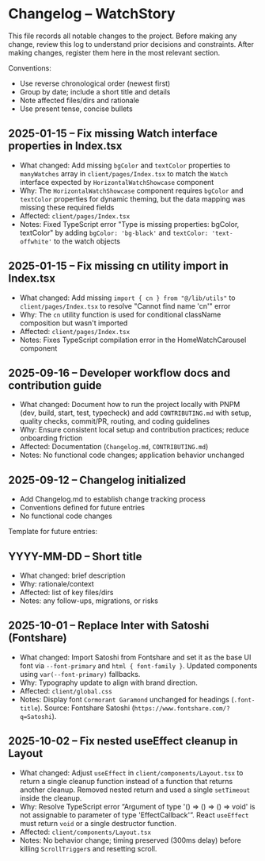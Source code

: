 # Changelog – WatchStory

This file records all notable changes to the project. Before making any change, review this log to understand prior decisions and constraints. After making changes, register them here in the most relevant section.

Conventions:
- Use reverse chronological order (newest first)
- Group by date; include a short title and details
- Note affected files/dirs and rationale
- Use present tense, concise bullets

## 2025-01-15 – Fix missing Watch interface properties in Index.tsx
- What changed: Add missing `bgColor` and `textColor` properties to `manyWatches` array in `client/pages/Index.tsx` to match the `Watch` interface expected by `HorizontalWatchShowcase` component
- Why: The `HorizontalWatchShowcase` component requires `bgColor` and `textColor` properties for dynamic theming, but the data mapping was missing these required fields
- Affected: `client/pages/Index.tsx`
- Notes: Fixed TypeScript error "Type is missing properties: bgColor, textColor" by adding `bgColor: 'bg-black'` and `textColor: 'text-offwhite'` to the watch objects

## 2025-01-15 – Fix missing cn utility import in Index.tsx
- What changed: Add missing `import { cn } from "@/lib/utils"` to `client/pages/Index.tsx` to resolve "Cannot find name 'cn'" error
- Why: The `cn` utility function is used for conditional className composition but wasn't imported
- Affected: `client/pages/Index.tsx`
- Notes: Fixes TypeScript compilation error in the HomeWatchCarousel component

## 2025-09-16 – Developer workflow docs and contribution guide
- What changed: Document how to run the project locally with PNPM (dev, build, start, test, typecheck) and add `CONTRIBUTING.md` with setup, quality checks, commit/PR, routing, and coding guidelines
- Why: Ensure consistent local setup and contribution practices; reduce onboarding friction
- Affected: Documentation (`Changelog.md`, `CONTRIBUTING.md`)
- Notes: No functional code changes; application behavior unchanged

## 2025-09-12 – Changelog initialized
- Add Changelog.md to establish change tracking process
- Conventions defined for future entries
- No functional code changes


Template for future entries:

## YYYY-MM-DD – Short title
- What changed: brief description
- Why: rationale/context
- Affected: list of key files/dirs
- Notes: any follow-ups, migrations, or risks

## 2025-10-01 – Replace Inter with Satoshi (Fontshare)
- What changed: Import Satoshi from Fontshare and set it as the base UI font via `--font-primary` and `html { font-family }`. Updated components using `var(--font-primary)` fallbacks.
- Why: Typography update to align with brand direction.
- Affected: `client/global.css`
- Notes: Display font `Cormorant Garamond` unchanged for headings (`.font-title`). Source: Fontshare Satoshi (`https://www.fontshare.com/?q=Satoshi`).
 
## 2025-10-02 – Fix nested useEffect cleanup in Layout
- What changed: Adjust `useEffect` in `client/components/Layout.tsx` to return a single cleanup function instead of a function that returns another cleanup. Removed nested return and used a single `setTimeout` inside the cleanup.
- Why: Resolve TypeScript error “Argument of type '() => () => () => void' is not assignable to parameter of type 'EffectCallback'”. React `useEffect` must return `void` or a single destructor function.
- Affected: `client/components/Layout.tsx`
- Notes: No behavior change; timing preserved (300ms delay) before killing `ScrollTrigger`s and resetting scroll.